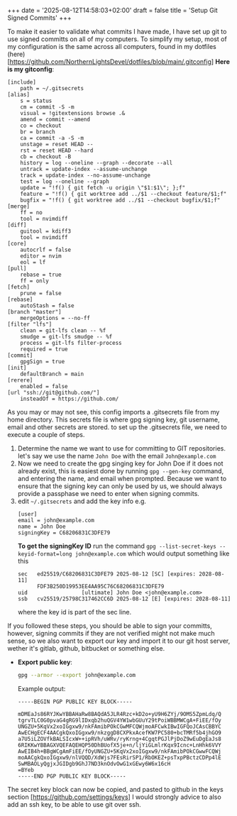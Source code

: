 +++
date = '2025-08-12T14:58:03+02:00'
draft = false
title = 'Setup Git Signed Commits'
+++

To make it easier to validate what commits I have made, I have set up git to use signed committs on all of my computers. To simplify my setup, most of my configuration is the same across all computers, found in my dotfiles (here)[https://github.com/NorthernLightsDevel/dotfiles/blob/main/.gitconfig]
**Here is my gitconfig**:
```ini,config
[include]
	path = ~/.gitsecrets
[alias]
	s = status
	cm = commit -S -m
	visual = !gitextensions browse .&
	amend = commit --amend
	co = checkout
	br = branch
	ca = commit -a -S -m
	unstage = reset HEAD --
	rst = reset HEAD --hard
	cb = checkout -B
	history = log --oneline --graph --decorate --all
	untrack = update-index --assume-unchange
	track = update-index --no-assume-unchange
	test = log --oneline --graph
	update = "!f() { git fetch -u origin \"$1:$1\"; };f"
	feature = "!f() { git worktree add ../$1 --checkout feature/$1;f"
	bugfix = "!f() { git worktree add ../$1 --checkout bugfix/$1;f"
[merge]
	ff = no
	tool = nvimdiff
[diff]
	guitool = kdiff3
	tool = nvimdiff
[core]
	autocrlf = false
	editor = nvim
	eol = lf
[pull]
	rebase = true
	ff = only
[fetch]
	prune = false
[rebase]
	autoStash = false
[branch "master"]
	mergeOptions = --no-ff
[filter "lfs"]
	clean = git-lfs clean -- %f
	smudge = git-lfs smudge -- %f
	process = git-lfs filter-process
	required = true
[commit]
    gpgSign = true
[init]
	defaultBranch = main
[rerere]
	enabled = false
[url "ssh://git@github.com/"]
	insteadOf = https://github.com/
```
As you may or may not see, this config imports a .gitsecrets file from my home directory. This secrets file is where gpg signing key, git username, email and other secrets are stored.
to set up the .gitsecrets file, we need to execute a couple of steps.
1. Determine the name we want to use for committing to GIT repositories. let's say we use the name `John Doe` with the email `John@example.com`
2. Now we need to create the gpg singing key for John Doe if it does not already exist, this is easiest done by running `gpg --gen-key` command, and entering the name, and email when prompted. Because we want to ensure that the signing key can only be used by us, we should always provide a passphase we need to enter when signing commits.
3. edit `~/.gitsecrets` and add the key info e.g.
   ```ini,config
   [user]
   email = john@example.com
   name = John Doe
   signingKey = C68206831C3DFE79
   ```
   **To get the signingKey ID** run the command `gpg --list-secret-keys --keyid-format=long john@example.com` which would output something like this
   ```
   sec   ed25519/C68206831C3DFE79 2025-08-12 [SC] [expires: 2028-08-11]
         FDF3B250D19953EE4AA95C76C68206831C3DFE79
   uid                 [ultimate] John Doe <john@example.com>
   ssb   cv25519/25798C317462CC6D 2025-08-12 [E] [expires: 2028-08-11]

   ```
   where the key id is part of the sec line.

If you followed these steps, you should be able to sign your committs, however, signing commits if they are not verified might not make much sense, so we also want to export our key and import it to our git host server, wether it's gitlab, github, bitbucket or something else.
- **Export public key**:
  ```bash
  gpg --armor --export john@example.com
  ```
  Example output:
  ```pubkey
  -----BEGIN PGP PUBLIC KEY BLOCK-----
  
  mDMEaJs86RYJKwYBBAHaRw8BAQdA5JLR4Rzc+kD2o+yU9H6ZYj/9OMS5ZpmLdq/Q
  tgrvTLC0G0pvaG4gRG9lIDxqb2huQGV4YW1wbGUuY29tPoiWBBMWCgA+FiEE/fOy
  UNGZU+5KqVx2xoIGgxw9/nkFAmibPOkCGwMFCQWjmoAFCwkIBwIGFQoJCAsCBBYC
  AwECHgECF4AACgkQxoIGgxw9/nkzggD8CXPkxAcefKW7PC580+bcTMRf5b4jhGO9
  a7U5iLZOVfkBALSIcxW++ipRVh/uWRv/ryKrng+4CgqtPGJlPjDoZ9wEuDgEaJs8
  6RIKKwYBBAGXVQEFAQEHQP50DhBUofX5je+n/ljYiGLmlrKqx9Icnc+LnHhk6VVY
  AwEIB4h+BBgWCgAmFiEE/fOyUNGZU+5KqVx2xoIGgxw9/nkFAmibPOkCGwwFCQWj
  moAACgkQxoIGgxw9/nlVQQD/XdWjs7FEsRirSP1/RbOKEZ+psTxpPBctzCDPp4lE
  SwMBAOLyQgjxJGIDgb9GhJ7ND3knOdvOwG1xGEwy6W6x16cH
  =BYeb
  -----END PGP PUBLIC KEY BLOCK-----
  ```
The secret key block can now be copied, and pasted to github in the keys section [https://github.com/settings/keys] I would strongly advice to also add an ssh key, to be able to use git over ssh.
